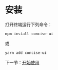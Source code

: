# 安装

打开终端运行下列命令：

```
npm install concise-ui
```

或

```
yarn add concise-ui
```

下一节：[开始使用](#/doc/started)
